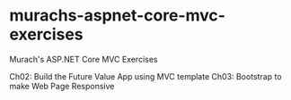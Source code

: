# murachs-aspnet-core-mvc-exercises
Murach's ASP.NET Core MVC Exercises

Ch02: Build the Future Value App using MVC template
Ch03: Bootstrap to make Web Page Responsive
